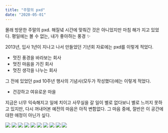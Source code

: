 ```yaml
---
title: "주말의 pxd"
date: "2020-05-01"
---
```


몰래 방문한 주말의 pxd. 
해질녘 시간에 맞춰간 것은 아니었지만 마침 해가 지고 있었다. 평일에는 볼 수 없는, 내가 좋아하는 풍경 ✨

2013년, 입사 1년이 지나고 나서 만들었던 기년회 자료에는 pxd를 이렇게 적었다.

- 멋진 풍경을 바라보는 회사
- 멋진 마음을 가진 회사
- 멋진 생각을 나누는 회사

그 전에 있었던 pxd 10주년 행사의 기념사(모두가 작성했다)에는 이렇게 적었다.

- 건강하고 여유로운 마을

지금은 너무 익숙해지고 일에 치이고 사무실을 갈 일이 별로 없다보니 별로 느끼지 못하고 있지만, 다시 꺼내어본 예전의 마음은 아직 변함없다. 그 마음 중에, 절반은 이 공간에 대한 애정이 아닌가 싶다. 

![](../photo/2020-05-01-pxd-1.jpeg)
![](../photo/2020-05-01-pxd-2.jpeg)
![](../photo/2020-05-01-pxd-3.jpeg)
![](../photo/2020-05-01-pxd-4.jpeg)
![](../photo/2020-05-01-pxd-5.jpeg)
![](../photo/2020-05-01-pxd-6.jpeg)
![](../photo/2020-05-01-pxd-7.jpeg)
![](../photo/2020-05-01-pxd-8.jpeg)
![](../photo/2020-05-01-pxd-9.jpeg)
![](../photo/2020-05-01-pxd-10.jpeg)